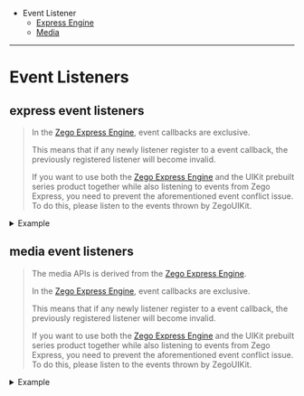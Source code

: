 
- Event Listener
  - [Express Engine](#express-event-listeners)
  - [Media](#media-event-listeners)

---

# Event Listeners
## express event listeners

>
> In the [Zego Express Engine](https://pub.dev/packages/zego_express_engine), event callbacks are exclusive. 
> 
> This means that if any newly listener register to a event callback, the previously registered listener will become invalid.
>
> If you want to use both the [Zego Express Engine](https://pub.dev/packages/zego_express_engine) and the UIKit prebuilt series product together while also listening to events from Zego Express, you need to prevent the aforementioned event conflict issue. 
> To do this, please listen to the events thrown by ZegoUIKit. 

<details>
<summary>Example</summary>

>
> Here's how you can implement it:
>
> First, inherit the [ZegoUIKitExpressEventInterface](../zego_uikit/ZegoUIKitExpressEventInterface-class.html) and override the event listener you need, as shown below:
> ```dart
> class ExpressEvent extends ZegoUIKitExpressEventInterface
> {
>   @override
>   void onDebugError(
>       int errorCode,
>       String funcName,
>       String info,
>       ) {
>     /// your code
>   }
> }
> ```
> >
> Next, create an instance of your event listener class and register the event using `ZegoUIKit().registerExpressEvent`:
> ```dart
> final expressEvent = ExpressEvent();
> ZegoUIKit().registerExpressEvent(expressEvent);
> ```
>
> Finally, if you no longer want to listen to the events, you can unregister the event using `ZegoUIKit().unregisterExpressEvent`.
> ```dart
> ZegoUIKit().unregisterExpressEvent(expressEvent);
> ```

</details>

## media event listeners


>
> The media APIs is derived from the [Zego Express Engine](https://pub.dev/packages/zego_express_engine).
> 
> In the [Zego Express Engine](https://pub.dev/packages/zego_express_engine), event callbacks are exclusive.
> 
> This means that if any newly listener register to a event callback, the previously registered listener will become invalid.
>
> If you want to use both the [Zego Express Engine](https://pub.dev/packages/zego_express_engine) and the UIKit prebuilt series product together while also listening to events from Zego Express, you need to prevent the aforementioned event conflict issue.
> To do this, please listen to the events thrown by ZegoUIKit.

<details>
<summary>Example</summary>

>
> Here's how you can implement it:
>
> First, inherit the [ZegoUIKitMediaEventInterface](../zego_uikit/ZegoUIKitMediaEventInterface-class.html) and override the event listener you need, as shown below:
> ```dart
> class MediaEvent extends ZegoUIKitMediaEventInterface
> {
>   @override
>   void onMediaPlayerStateUpdate(
>       ZegoMediaPlayer mediaPlayer,
>       ZegoMediaPlayerState state,
>       int errorCode,) {
>     /// your code
>   }
> }
> ```
> >
> Next, create an instance of your event listener class and register the event using `ZegoUIKit().registerMediaEvent`:
> ```dart
> final mediaEvent = MediaEvent();
> ZegoUIKit().registerMediaEvent(mediaEvent);
> ```
>
> Finally, if you no longer want to listen to the events, you can unregister the event using `ZegoUIKit().unregisterMediaEvent`.
> ```dart
> ZegoUIKit().unregisterMediaEvent(mediaEvent);
> ```

</details>
